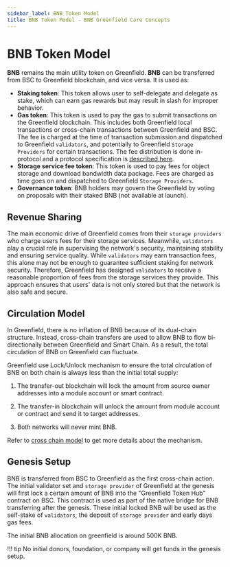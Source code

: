 ```yaml
---
sidebar_label: BNB Token Model
title: BNB Token Model - BNB Greenfield Core Concepts
---
```


# BNB Token Model

**BNB** remains the main utility token on Greenfield. **BNB** can be transferred from BSC to Greenfield blockchain, and vice versa. It is used as:

- **Staking token**: This token allows user to self-delegate and delegate as stake, which can earn gas rewards but may result in slash for improper behavior.
- **Gas token**: This token is used to pay the gas to submit transactions on the Greenfield blockchain. This includes both Greenfield local transactions or cross-chain transactions between Greenfield and BSC. The fee is charged at the time of transaction submission and dispatched to Greenfield `validators`, and potentially to Greenfield `Storage Providers` for certain transactions. The fee distribution is done in-protocol and a protocol specification is [described here](https://github.com/bnb-chain/greenfield-cosmos-sdk/blob/master/docs/spec/fee_distribution/f1_fee_distr.pdf).
- **Storage service fee token**: This token is used to pay fees for object storage and download bandwidth data package. Fees are charged as time goes on and dispatched to Greenfield `Storage Providers`.
- **Governance token**: BNB holders may govern the Greenfield by voting on proposals with their staked BNB (not available at launch).

## Revenue Sharing

The main economic drive of Greenfield comes from their `storage providers` who charge users fees for their storage services.
Meanwhile, `validators` play a crucial role in supervising the network's security, maintaining stability and ensuring service quality.
While `validators` may earn transaction fees, this alone may not be enough to guarantee sufficient staking for network security.
Therefore, Greenfield has designed `validators` to receive a reasonable proportion of fees from the storage services they provide.
This approach ensures that users' data is not only stored but that the network is also safe and secure.

## Circulation Model

In Greenfield, there is no inflation of BNB because of its dual-chain structure. Instead, cross-chain transfers are used to allow BNB to flow bi-directionally between Greenfield and Smart Chain. As a result, the total circulation of BNB on Greenfield can fluctuate.

Greenfield use Lock/Unlock mechanism to ensure the total circulation of BNB on both chain is always less than the initial total supply:

1. The transfer-out blockchain will lock the amount from source owner addresses into a module account or smart contract.

2. The transfer-in blockchain will unlock the amount from module account or contract and send it to target addresses.

3. Both networks will never mint BNB.

Refer to [cross chain model](../core-concept/cross-chain/programmability.md) to get more details about the mechanism.

## Genesis Setup

BNB is transferred from BSC to Greenfield as the first cross-chain action. The initial validator set and `storage provider` of Greenfield at the genesis will first lock a certain amount of BNB into the "Greenfield Token Hub" contract on BSC. This contract is used as part of the native bridge for BNB transferring after the genesis. These initial locked BNB will be used as the self-stake of `validators`, the deposit of `storage provider` and early days gas fees.

The initial BNB allocation on greenfield is around 500K BNB.

!!! tip
    No initial donors, foundation, or company will get funds in the genesis setup.
